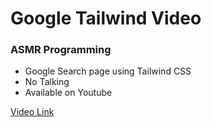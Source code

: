 # Google Tailwind Video

### ASMR Programming

- Google Search page using Tailwind CSS 
- No Talking 
- Available on Youtube

[Video Link](https://youtu.be/hYSx3D-1OgA)
